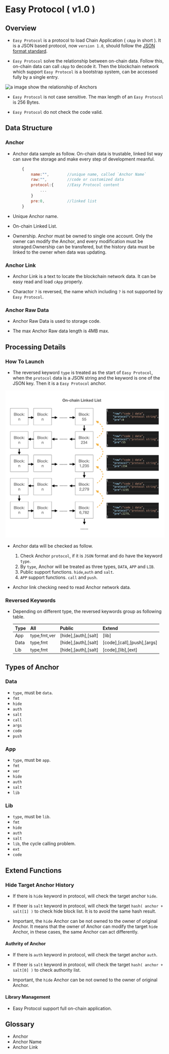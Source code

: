 # Easy Protocol ( v1.0 )

## Overview

* `Easy Protocol` is a protocol to load Chain Application ( `cApp` in short ). It is a JSON based protocol, now `version 1.0`, should follow the [JSON format standard](http://json.org).

* `Easy Protocol` solve the relationship between on-chain data. Follow this, on-chain data can call `cApp` to decode it. Then the blockchain network which support `Easy Protocol` is a bootstrap system, can be accessed fully by a single entry.

![a image show the relationship of Anchors]()

* `Easy Protocol` is not case sensitive. The max length of an `Easy Protocol` is 256 Bytes.

* `Easy Protocol` do not check the code valid.

## Data Structure

### Anchor

* Anchor data sample as follow. On-chain data is trustable, linked list way can save the storage and make every step of development meanful.

    ```Javascript
        {
            name:"",        //unique name, called `Anchor Name`
            raw:"",         //code or customized data
            protocol:{      //Easy Protocol content
                ...
            }
            pre:0,          //linked list
        }
    ```

* Unique Anchor name.

* On-chain Linked List.

* Ownership. Anchor must be owned to single one account. Only the owner can modify the Anchor, and every modification must be storaged.Ownership can be transfered, but the history data must be linked to the owner when data was updating.

### Anchor Link

* Anchor Link is a text to locate the blockchain network data. It can be easy read and load `cApp` properly.

* Charactor `?` is reversed, the name which including `?` is not supported by `Easy Protocol`.

### Anchor Raw Data

* Anchor Raw Data is used to storage code.

* The max Anchor Raw data length is 4MB max.

## Processing Details

### How To Launch

* The reversed keyword `type` is treated as the start of `Easy Protocol`, when the `protocol` data is a JSON string and the keyword is one of the JSON key. Then it is a `Easy Protocol` anchor.

![Easy Protocol Decode Map](../images/on_chain_linked_list.png)

* Anchor data will be checked as follow.

    1. Check Anchor `protocol`, if it is `JSON` format and do have the keyword `type`.
    2. By `type`, Anchor will be treated as three types, `DATA`, `APP` and `LIB`.
    3. Public support functions. `hide`,`auth` and `salt`.
    4. `APP` support functions. `call` and `push`.

* Anchor link checking need to read Anchor network data.

### Reversed Keywords

* Depending on different type, the reversed keywords group as following table.

    | Type | All | Public | Extend |
    | ------ | ----------- |----------- |----------- |
    | App | type,fmt,ver| [hide],[auth],[salt] | [lib] |
    | Data | type,fmt|[hide],[auth],[salt]|[code],[call],[push],[args]|
    | Lib | type,fmt | [hide],[auth],[salt]| [code],[lib],[ext] |

## Types of Anchor

### Data

* `type`, must be `data`.
* `fmt`
* `hide`
* `auth`
* `salt`
* `call`
* `args`
* `code`
* `push`

### App

* `type`, must be `app`.
* `fmt`
* `ver`
* `hide`
* `auth`
* `salt`
* `lib`

### Lib

* `type`, must be `lib`.
* `fmt`
* `hide`
* `auth`
* `salt`
* `lib`, the cycle calling problem.
* `ext`
* `code`

## Extend Functions

### Hide Target Anchor History

* If there is `hide` keyword in protocol, will check the target anchor `hide`.

* If theer is `salt` keyword in protocol, will check the target `hash( anchor + salt[1] )` to check hide block list. It is to avoid the same hash result.

* Important, the `hide` Anchor can be not owned to the owner of original Anchor. It means that the owner of Anchor can modify the target `hide` Anchor, in these cases, the same Anchor can act differently.

#### Authrity of Anchor

* If there is `auth` keyword in protocol, will check the target anchor `auth`.

* If theer is `salt` keyword in protocol, will check the target `hash( anchor + salt[0] )` to check authority list.

* Important, the `hide` Anchor can be not owned to the owner of original Anchor.

#### Library Management

* Easy Protocol support full on-chain application.

## Glossary

* Anchor
* Anchor Name
* Anchor Link
